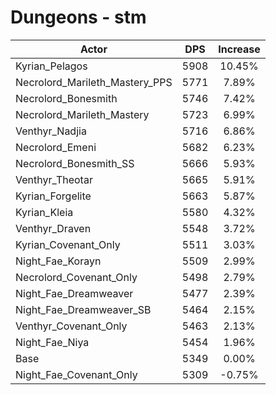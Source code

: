 # Dungeons - stm
| Actor | DPS | Increase |
|---|:---:|:---:|
|Kyrian_Pelagos|5908|10.45%|
|Necrolord_Marileth_Mastery_PPS|5771|7.89%|
|Necrolord_Bonesmith|5746|7.42%|
|Necrolord_Marileth_Mastery|5723|6.99%|
|Venthyr_Nadjia|5716|6.86%|
|Necrolord_Emeni|5682|6.23%|
|Necrolord_Bonesmith_SS|5666|5.93%|
|Venthyr_Theotar|5665|5.91%|
|Kyrian_Forgelite|5663|5.87%|
|Kyrian_Kleia|5580|4.32%|
|Venthyr_Draven|5548|3.72%|
|Kyrian_Covenant_Only|5511|3.03%|
|Night_Fae_Korayn|5509|2.99%|
|Necrolord_Covenant_Only|5498|2.79%|
|Night_Fae_Dreamweaver|5477|2.39%|
|Night_Fae_Dreamweaver_SB|5464|2.15%|
|Venthyr_Covenant_Only|5463|2.13%|
|Night_Fae_Niya|5454|1.96%|
|Base|5349|0.00%|
|Night_Fae_Covenant_Only|5309|-0.75%|
